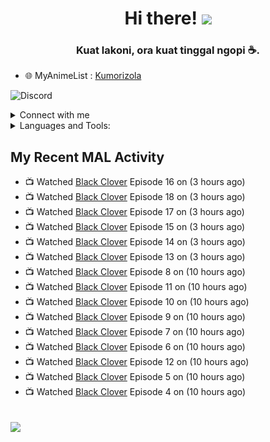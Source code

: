 <h1 align="center">Hi there! <img src="https://media.giphy.com/media/hvRJCLFzcasrR4ia7z/giphy.gif" width="25px"> </h1>
<h3 align="center">Kuat lakoni, ora kuat tinggal ngopi ☕.</h3>

- 🌐 MyAnimeList : [Kumorizola](https://myanimelist.net/animelist/Kumorizola)

![Discord](https://discord.c99.nl/widget/theme-3/761213268009943051.png)
<details>
      <summary>Connect with me</summary>
    <p align="left">
        <a href="https://www.facebook.com/kumori.hartley.1" target="blank"><img align="center"
                src="https://raw.githubusercontent.com/rahuldkjain/github-profile-readme-generator/master/src/images/icons/Social/facebook.svg"
                alt="kumori hartley" height="30" width="40" /></a>
        <a href="https://www.instagram.com/kumorizola/" target="blank"><img align="center"
                src="https://raw.githubusercontent.com/rahuldkjain/github-profile-readme-generator/master/src/images/icons/Social/instagram.svg"
                alt="kumorizola" height="30" width="40" /></a>
        <a href="https://discord.com" target="blank"><img align="center"
                src="https://raw.githubusercontent.com/rahuldkjain/github-profile-readme-generator/master/src/images/icons/Social/discord.svg"
                alt="Kumori#5882" height="30" width="40" /></a>
    </p>
</details>

<details>
    <summary align="left">Languages and Tools:</summary>
<p align="left">
      <a href="https://www.w3schools.com/css/" target="_blank">
        <img src="https://raw.githubusercontent.com/devicons/devicon/master/icons/css3/css3-original-wordmark.svg"
            alt="css3" width="40" height="40" /> </a> <a href="https://www.w3.org/html/" target="_blank"> <img
            src="https://raw.githubusercontent.com/devicons/devicon/master/icons/html5/html5-original-wordmark.svg"
            alt="html5" width="40" height="40" /> </a> <a href="https://www.java.com" target="_blank"> <img
            src="https://raw.githubusercontent.com/devicons/devicon/master/icons/java/java-original.svg" alt="java"
            width="40" height="40" /> </a> <a href="https://developer.mozilla.org/en-US/docs/Web/JavaScript"
            target="_blank"> <img
            src="https://raw.githubusercontent.com/devicons/devicon/master/icons/javascript/javascript-original.svg"
            alt="javascript" width="40" height="40" /> </a> <a href="https://nodejs.org" target="_blank"> <img
            src="https://raw.githubusercontent.com/devicons/devicon/master/icons/nodejs/nodejs-original-wordmark.svg"
            alt="nodejs" width="40" height="40" /> </a> <a href="https://www.python.org" target="_blank"> <img
            src="https://raw.githubusercontent.com/devicons/devicon/master/icons/python/python-original.svg"
            alt="python" width="40" height="40" /> </a> <a href="https://www.typescriptlang.org/" target="_blank"> <img
            src="https://raw.githubusercontent.com/devicons/devicon/master/icons/typescript/typescript-original.svg" 
            alt="typescript" width="40" height="40" /> </a> <a href="https://www.photoshop.com/en" target="_blank"> <img
            src="https://upload.wikimedia.org/wikipedia/commons/a/af/Adobe_Photoshop_CC_icon.svg" alt="photoshop" width="40" height="40"/> </a>
            <a href="https://www.adobe.com/products/premiere.html" target="_blank"> <img
            src="https://upload.wikimedia.org/wikipedia/commons/4/40/Adobe_Premiere_Pro_CC_icon.svg" alt="Premiere pro" width="40" height="40"/> </a>
            <a href="https://www.adobe.com/in/products/illustrator.html" target="_blank"> <img 
            src="https://upload.wikimedia.org/wikipedia/commons/f/fb/Adobe_Illustrator_CC_icon.svg" alt="illustrator" width="40" height="40"/> </a>
      
 </details>
 
 <h2> My Recent MAL Activity</h2>
<!-- MAL_ACTIVITY:start -->

- 📺 Watched [Black Clover](https://MyAnimeList.net/anime.php?id=34572) Episode 16 on (3 hours ago)
- 📺 Watched [Black Clover](https://MyAnimeList.net/anime.php?id=34572) Episode 18 on (3 hours ago)
- 📺 Watched [Black Clover](https://MyAnimeList.net/anime.php?id=34572) Episode 17 on (3 hours ago)
- 📺 Watched [Black Clover](https://MyAnimeList.net/anime.php?id=34572) Episode 15 on (3 hours ago)
- 📺 Watched [Black Clover](https://MyAnimeList.net/anime.php?id=34572) Episode 14 on (3 hours ago)
- 📺 Watched [Black Clover](https://MyAnimeList.net/anime.php?id=34572) Episode 13 on (3 hours ago)
- 📺 Watched [Black Clover](https://MyAnimeList.net/anime.php?id=34572) Episode 8 on (10 hours ago)
- 📺 Watched [Black Clover](https://MyAnimeList.net/anime.php?id=34572) Episode 11 on (10 hours ago)
- 📺 Watched [Black Clover](https://MyAnimeList.net/anime.php?id=34572) Episode 10 on (10 hours ago)
- 📺 Watched [Black Clover](https://MyAnimeList.net/anime.php?id=34572) Episode 9 on (10 hours ago)
- 📺 Watched [Black Clover](https://MyAnimeList.net/anime.php?id=34572) Episode 7 on (10 hours ago)
- 📺 Watched [Black Clover](https://MyAnimeList.net/anime.php?id=34572) Episode 6 on (10 hours ago)
- 📺 Watched [Black Clover](https://MyAnimeList.net/anime.php?id=34572) Episode 12 on (10 hours ago)
- 📺 Watched [Black Clover](https://MyAnimeList.net/anime.php?id=34572) Episode 5 on (10 hours ago)
- 📺 Watched [Black Clover](https://MyAnimeList.net/anime.php?id=34572) Episode 4 on (10 hours ago)

<!-- MAL_ACTIVITY:end -->

  
<h2 align="left"> <img src="https://media.discordapp.net/attachments/918405470073520168/919220018355523584/ezgif.com-gif-maker_1.gif">
